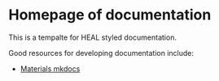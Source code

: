 # Homepage of documentation


This is a tempalte for HEAL styled documentation. 

Good resources for developing documentation include:

- [Materials mkdocs](https://squidfunk.github.io/mkdocs-material/)